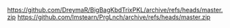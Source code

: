 https://github.com/DreymaR/BigBagKbdTrixPKL/archive/refs/heads/master.zip
https://github.com/lmstearn/PrgLnch/archive/refs/heads/master.zip
